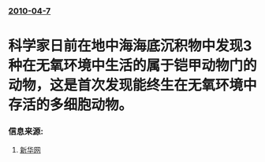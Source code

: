 ### [2010-04-7](/news/2010/04/7/index.md)

##### 
#  科学家日前在地中海海底沉积物中发现3种在无氧环境中生活的属于铠甲动物门的动物，这是首次发现能终生在无氧环境中存活的多细胞动物。




### 信息来源:

1. [新华网](http://news.xinhuanet.com/world/2010-04/07/c_1221721.htm)
